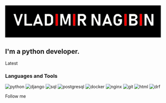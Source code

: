 [![Header](https://github.com/VladimirNagibin/VladimirNagibin/blob/main/assets/pic.jpg)](https://github.com/VladimirNagibin)

## I'm a python developer.

Latest

### Languages and Tools
![python](https://img.shields.io/badge/-python-000000?style=for-the-badge&logo=python&logoColor=fff85b)
![django](https://img.shields.io/badge/-gjango-000000?style=for-the-badge&logo=django&logoColor=3cea96)
![sql](https://img.shields.io/badge/-sql-000000?style=for-the-badge&logo=mysql&logoColor=12564e)
![postgresql](https://img.shields.io/badge/-postgresql-000000?style=for-the-badge&logo=postgresql&logoColor=12564e)
![docker](https://img.shields.io/badge/-docker-000000?style=for-the-badge&logo=docker&logoColor=0dabe6)
![nginx](https://img.shields.io/badge/-nginx-000000?style=for-the-badge&logo=nginx&logoColor=6ff020)
![git](https://img.shields.io/badge/-git-000000?style=for-the-badge&logo=git&logoColor=FFFFFF)
![html](https://img.shields.io/badge/-html-000000?style=for-the-badge&logo=html&logoColor=FFFFFF)
![drf](https://img.shields.io/badge/-drf-000000?style=for-the-badge&logo=drf&logoColor=FFFFFF)


Follow me